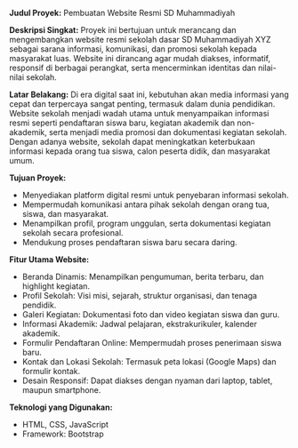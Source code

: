 **Judul Proyek:**
Pembuatan Website Resmi SD Muhammadiyah

**Deskripsi Singkat:** 
Proyek ini bertujuan untuk merancang dan mengembangkan website resmi sekolah dasar SD Muhammadiyah XYZ sebagai sarana informasi, komunikasi, dan promosi sekolah kepada masyarakat luas. Website ini dirancang agar mudah diakses, informatif, responsif di berbagai perangkat, serta mencerminkan identitas dan nilai-nilai sekolah.

**Latar Belakang:**
Di era digital saat ini, kebutuhan akan media informasi yang cepat dan terpercaya sangat penting, termasuk dalam dunia pendidikan. Website sekolah menjadi wadah utama untuk menyampaikan informasi resmi seperti pendaftaran siswa baru, kegiatan akademik dan non-akademik, serta menjadi media promosi dan dokumentasi kegiatan sekolah. Dengan adanya website, sekolah dapat meningkatkan keterbukaan informasi kepada orang tua siswa, calon peserta didik, dan masyarakat umum.

**Tujuan Proyek:**
- Menyediakan platform digital resmi untuk penyebaran informasi sekolah.
- Mempermudah komunikasi antara pihak sekolah dengan orang tua, siswa, dan masyarakat.
- Menampilkan profil, program unggulan, serta dokumentasi kegiatan sekolah secara profesional.
- Mendukung proses pendaftaran siswa baru secara daring.

**Fitur Utama Website:**
- Beranda Dinamis: Menampilkan pengumuman, berita terbaru, dan highlight kegiatan.
- Profil Sekolah: Visi misi, sejarah, struktur organisasi, dan tenaga pendidik.
- Galeri Kegiatan: Dokumentasi foto dan video kegiatan siswa dan guru.
- Informasi Akademik: Jadwal pelajaran, ekstrakurikuler, kalender akademik.
- Formulir Pendaftaran Online: Mempermudah proses penerimaan siswa baru.
- Kontak dan Lokasi Sekolah: Termasuk peta lokasi (Google Maps) dan formulir kontak.
- Desain Responsif: Dapat diakses dengan nyaman dari laptop, tablet, maupun smartphone.

**Teknologi yang Digunakan:**
- HTML, CSS, JavaScript
- Framework: Bootstrap
